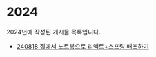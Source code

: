# 2024

2024년에 작성된 게시물 목록입니다.

- [240818 집에서 노트북으로 리액트+스프링 배포하기](/2024/240818%20집에서%20노트북으로%20리액트+스프링%20배포하기/)
